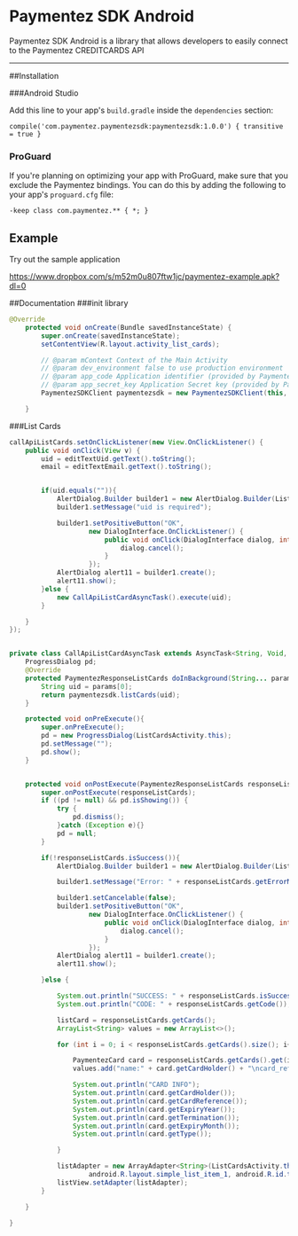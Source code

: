 Paymentez SDK Android
===================


 Paymentez SDK Android is a library that allows developers to easily connect to the Paymentez CREDITCARDS API

----------

##Installation

###Android Studio

Add this line to your app's `build.gradle` inside the `dependencies` section:

    compile('com.paymentez.paymentezsdk:paymentezsdk:1.0.0') { transitive = true }


### ProGuard

If you're planning on optimizing your app with ProGuard, make sure that you exclude the Paymentez bindings. You can do this by adding the following to your app's `proguard.cfg` file:

    -keep class com.paymentez.** { *; }

## Example
Try out the sample application

https://www.dropbox.com/s/m52m0u807ftw1jc/paymentez-example.apk?dl=0

##Documentation
###init library
```java
@Override
    protected void onCreate(Bundle savedInstanceState) {
        super.onCreate(savedInstanceState);
        setContentView(R.layout.activity_list_cards);

		// @param mContext Context of the Main Activity
		// @param dev_environment false to use production environment
		// @param app_code Application identifier (provided by Paymentez).
		// @param app_secret_key Application Secret key (provided by Paymentez).
		PaymentezSDKClient paymentezsdk = new PaymentezSDKClient(this, true, "your_app_code", "your_app_secret_key");

	}
```

###List Cards
```java
callApiListCards.setOnClickListener(new View.OnClickListener() {
    public void onClick(View v) {
        uid = editTextUid.getText().toString();
        email = editTextEmail.getText().toString();


        if(uid.equals("")){
            AlertDialog.Builder builder1 = new AlertDialog.Builder(ListCardsActivity.this);
            builder1.setMessage("uid is required");

            builder1.setPositiveButton("OK",
                    new DialogInterface.OnClickListener() {
                        public void onClick(DialogInterface dialog, int id) {
                            dialog.cancel();
                        }
                    });
            AlertDialog alert11 = builder1.create();
            alert11.show();
        }else {
            new CallApiListCardAsyncTask().execute(uid);
        }

    }
});


private class CallApiListCardAsyncTask extends AsyncTask<String, Void, PaymentezResponseListCards> {
    ProgressDialog pd;
    @Override
    protected PaymentezResponseListCards doInBackground(String... params) {
        String uid = params[0];
        return paymentezsdk.listCards(uid);
    }

    protected void onPreExecute(){
        super.onPreExecute();
        pd = new ProgressDialog(ListCardsActivity.this);
        pd.setMessage("");
        pd.show();
    }


    protected void onPostExecute(PaymentezResponseListCards responseListCards) {
        super.onPostExecute(responseListCards);
        if ((pd != null) && pd.isShowing()) {
            try {
                pd.dismiss();
            }catch (Exception e){}
            pd = null;
        }

        if(!responseListCards.isSuccess()){
            AlertDialog.Builder builder1 = new AlertDialog.Builder(ListCardsActivity.this);

            builder1.setMessage("Error: " + responseListCards.getErrorMessage());

            builder1.setCancelable(false);
            builder1.setPositiveButton("OK",
                    new DialogInterface.OnClickListener() {
                        public void onClick(DialogInterface dialog, int id) {
                            dialog.cancel();
                        }
                    });
            AlertDialog alert11 = builder1.create();
            alert11.show();

        }else {

            System.out.println("SUCCESS: " + responseListCards.isSuccess());
            System.out.println("CODE: " + responseListCards.getCode());

            listCard = responseListCards.getCards();
            ArrayList<String> values = new ArrayList<>();

            for (int i = 0; i < responseListCards.getCards().size(); i++) {

                PaymentezCard card = responseListCards.getCards().get(i);
                values.add("name:" + card.getCardHolder() + "\ncard_reference:" + card.getCardReference());

                System.out.println("CARD INFO");
                System.out.println(card.getCardHolder());
                System.out.println(card.getCardReference());
                System.out.println(card.getExpiryYear());
                System.out.println(card.getTermination());
                System.out.println(card.getExpiryMonth());
                System.out.println(card.getType());

            }

            listAdapter = new ArrayAdapter<String>(ListCardsActivity.this,
                    android.R.layout.simple_list_item_1, android.R.id.text1, values);
            listView.setAdapter(listAdapter);
        }

    }

}

```

